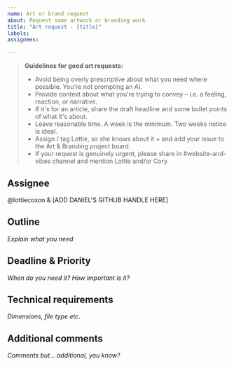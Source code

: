 ```yaml
---
name: Art or brand request
about: Request some artwork or branding work
title: "Art request - {title}"
labels: 
assignees: 

---
```


> **Guidelines for good art requests:**
> - Avoid being overly prescriptive about what you need where possible. You're not prompting an AI. 
> - Provide context about what you're trying to convey – i.e. a feeling, reaction, or narrative.
> - If it's for an article, share the draft headline and some bullet points of what it's about.
> - Leave reasonable time. A week is the minimum. Two weeks notice is ideal.
> - Assign / tag Lottie, so she knows about it + and add your issue to the Art & Branding project board.
> - If your request is genuinely urgent, please share in #website-and-vibes channel and mention Lottie and/or Cory.

## Assignee
@lottiecoxon & [ADD DANIEL'S GITHUB HANDLE HERE]

## Outline
_Explain what you need_

## Deadline & Priority
_When do you need it? How important is it?_

## Technical requirements
_Dimensions, file type etc._

## Additional comments
_Comments but... additional, you know?_
